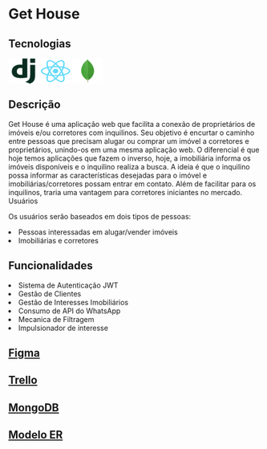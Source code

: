 <h1>Get House</h1>


## Tecnologias
<div style="display: inline_block">
<img align="center" alt="Django" height="50" width="60" src="https://raw.githubusercontent.com/devicons/devicon/master/icons/django/django-plain.svg">
<img align="center" alt="ReactJS" height="50" width="60" src="https://raw.githubusercontent.com/devicons/devicon/master/icons/react/react-original.svg">
<img align="center" alt="MongoDB" height="50" width="60" src="https://raw.githubusercontent.com/devicons/devicon/master/icons/mongodb/mongodb-original.svg">
</div>

## Descrição 

Get House é uma aplicação web que facilita a conexão de proprietários de imóveis e/ou corretores com inquilinos. 
  Seu objetivo é encurtar o caminho entre pessoas que precisam alugar ou comprar um imóvel a corretores e proprietários, unindo-os em uma mesma aplicação web.
O diferencial é que hoje temos aplicações que fazem o inverso, hoje, a imobiliária informa os imóveis disponíveis e o inquilino realiza a busca. A ideia é que o inquilino possa informar as características desejadas para o imóvel e imobiliárias/corretores possam entrar em contato.
  Além de facilitar para os inquilinos, traria uma vantagem para corretores iniciantes no mercado.
Usuários

Os usuários serão baseados em dois tipos de pessoas:
<li> Pessoas interessadas em alugar/vender imóveis</li>
<li> Imobiliárias e corretores</li>

## Funcionalidades

<li>Sistema de Autenticação JWT</li>
<li>Gestão de Clientes</li>
<li>Gestão de Interesses Imobiliários</li>
<li>Consumo de API do WhatsApp</li>
<li>Mecanica de Filtragem</li>
<li>Impulsionador de interesse</li>



## <a href="https://www.figma.com/file/TaK3BXyb58AiWG64soDE9C/Simple-Login-Flow-(Community)?node-id=0%3A1&t=836g5khAQG63AiBN-0">Figma</a>

## <a href="https://trello.com/invite/b/vMKDbAT4/ATTIfde897acebcf3fbefaef670b08afc342AB880E09/get-house-web">Trello</a>


##  <a href="https://www.mongodb.com/try/download/community">MongoDB</a>

## <a href="https://github.com/LucasAraujoBR/Get_house/wiki/Model-ER">Modelo ER</a>

